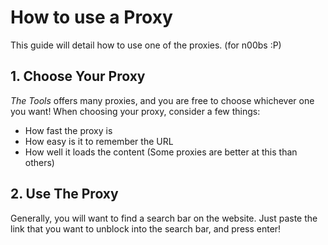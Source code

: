 # How to use a Proxy
This guide will detail how to use one of the proxies. (for n00bs :P)

## 1. Choose Your Proxy
*The Tools* offers many proxies, and you are free to choose whichever one you want!
When choosing your proxy, consider a few things:
* How fast the proxy is
* How easy is it to remember the URL
* How well it loads the content (Some proxies are better at this than others)

## 2. Use The Proxy
Generally, you will want to find a search bar on the website.
Just paste the link that you want to unblock into the search bar, and press enter!
